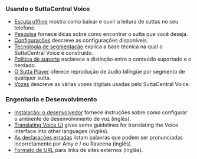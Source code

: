 ### Usando o SuttaCentral Voice
* [Escuta offline](/sc-voice/pt/Escuta-offline) mostra como baixar e ouvir a leitura de suttas no seu telefone.
* [Pesquisa](/sc-voice/pt/Procurar) fornece dicas sobre como encontrar o sutta que você deseja.
* [Configurações](/sc-voice/en/201-settings) descreve as configurações disponíveis.
* [Tecnologia de segmentação](/sc-voice/en/301-segmentation) explica a base técnica na qual o SuttaCentral Voice é construído.
* [Política de suporte](/sc-voice/en/201-support) esclarece a distinção entre o conteúdo suportado e o herdado.
* [O Sutta Player](/sc-voice/en/201-sutta-player) oferece reprodução de áudio bilíngüe por segmento de qualquer sutta.
* [Vozes](/sc-voice/en/201-voices) descreve as várias vozes digitais usadas pelo SuttaCentral Voice.

### Engenharia e Desenvolvimento
* [Instalação: o desenvolvedor](/sc-voice/en/Installation:-Developer) fornece instruções sobre como configurar o ambiente de desenvolvimento de voz (inglês).
* [Translating Voice UI](/sc-voice/en/401-translating-voice-ui) gives some guidelines for translating the Voice interface into other languages (inglês).
* [As declarações erradas](/sc-voice/en/201-mispronunciations) listam palavras que podem ser pronunciadas incorretamente por Amy e / ou Raveena (inglês).
* [Formato de URL](/sc-voice/en/URL-Format) para links de sites externos (inglês).
